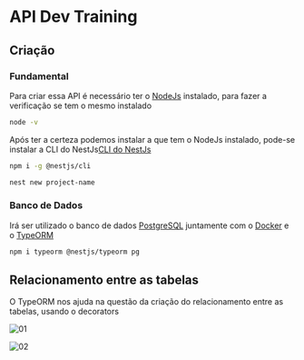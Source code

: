 # API Dev Training

## Criação

### Fundamental

 Para criar essa API é necessário ter o <a href="https://nodejs.org/en/" targer="_blank">NodeJs</a> instalado, para fazer a verificação se tem o mesmo instalado

```bash
node -v
```

Após ter a certeza podemos instalar a que tem o NodeJs instalado, pode-se instalar a CLI do NestJs<a href="https://nestjs.com/" targer="_blank">CLI do NestJs</a>

```bash
npm i -g @nestjs/cli
```

```bash
nest new project-name
```


### Banco de Dados
Irá ser utilizado o banco de dados <a href="https://www.postgresql.org/" targer="_blank">PostgreSQL</a> juntamente com o <a href="https://www.docker.com/" targe="_blank">Docker</a> e o <a href="https://typeorm.io/" target="_blank">TypeORM</a>

```bash
npm i typeorm @nestjs/typeorm pg
```


## Relacionamento entre as tabelas
O TypeORM nos ajuda na questão da criação do relacionamento entre as tabelas, usando o decorators

![01](https://user-images.githubusercontent.com/68359459/166833101-a548afe2-1db8-4615-89d0-8cba3b09c77a.png)


![02](https://user-images.githubusercontent.com/68359459/166833113-0fbd4905-fe19-4162-885d-46a47ffcb17f.png)




